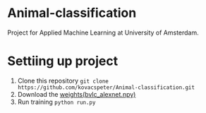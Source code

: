 # Animal-classification
Project for Applied Machine Learning at University of Amsterdam.

# Settiing up project

1. Clone this repository `git clone https://github.com/kovacspeter/Animal-classification.git`
2. Download the [weights(bvlc_alexnet.npy)](http://www.cs.toronto.edu/~guerzhoy/tf_alexnet/)
3. Run training `python run.py`
